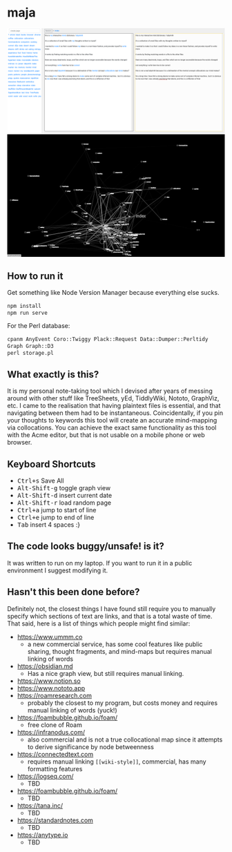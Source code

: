 # maja

![a screenshot](https://raw.githubusercontent.com/Tanami/maja/master/opt/maja.png)
![another screenshot](https://raw.githubusercontent.com/Tanami/maja/master/opt/graph.png)

## How to run it

Get something like Node Version Manager because everything else sucks.

```
npm install
npm run serve
```

For the Perl database:
```
cpanm AnyEvent Coro::Twiggy Plack::Request Data::Dumper::Perltidy Graph Graph::D3
perl storage.pl
```

## What exactly is this?
It is my personal note-taking tool which I devised after years of messing around with other stuff like TreeSheets, yEd, TiddlyWiki, Nototo, GraphViz, etc. I came to the realisation that having plaintext files is essential, and that navigating between them had to be instantaneous. Coincidentally, if you pin your thoughts to keywords this tool will create an accurate mind-mapping via collocations. You can achieve the exact same functionality as this tool with the Acme editor, but that is not usable on a mobile phone or web browser.

## Keyboard Shortcuts
- <kbd>Ctrl+s</kbd>  Save All
- <kbd>Alt-Shift-g</kbd>  toggle graph view
- <kbd>Alt-Shift-d</kbd>  insert current date
- <kbd>Alt-Shift-r</kbd>  load random page
- <kbd>Ctrl+a</kbd>  jump to start of line
- <kbd>Ctrl+e</kbd>  jump to end of line
- <kbd>Tab</kbd>  insert 4 spaces :}


## The code looks buggy/unsafe! is it?
It was written to run on my laptop. If you want to run it in a public environment I suggest modifying it.

## Hasn't this been done before?
Definitely not, the closest things I have found still require you to manually specify which sections of text are links, and that is a total waste of time. That said, here is a list of things which people might find similar:
 - https://www.ummm.co
   - a new commercial service, has some cool features like public sharing, thought fragments, and mind-maps but requires manual linking of words
 - https://obsidian.md
   - Has a nice graph view, but still requires manual linking.
 - https://www.notion.so
 - https://www.nototo.app
 - https://roamresearch.com
   - probably the closest to my program, but costs money and requires manual linking of words (yuck!)
 - https://foambubble.github.io/foam/
   - free clone of Roam
 - https://infranodus.com/
   - also commercial and is not a true collocational map since it attempts to derive significance by node betweenness
 - https://connectedtext.com
   - requires manual linking `[[wiki-style]]`, commercial, has many formatting features
 - https://logseq.com/
   - TBD
 - https://foambubble.github.io/foam/
   - TBD
 - https://tana.inc/
   - TBD
 - https://standardnotes.com
   - TBD
 - https://anytype.io
   - TBD